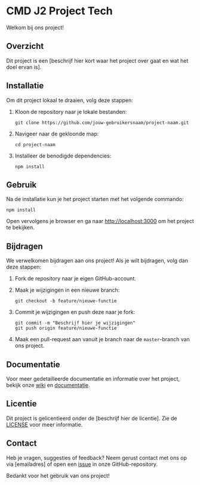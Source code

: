 # CMD J2 Project Tech

Welkom bij ons project!

## Overzicht

Dit project is een [beschrijf hier kort waar het project over gaat en wat het doel ervan is].

## Installatie

Om dit project lokaal te draaien, volg deze stappen:

1. Kloon de repository naar je lokale bestanden:

    ```
    git clone https://github.com/jouw-gebruikersnaam/project-naam.git
    ```

2. Navigeer naar de gekloonde map:

    ```
    cd project-naam
    ```

3. Installeer de benodigde dependencies:

    ```
    npm install
    ```

## Gebruik

Na de installatie kun je het project starten met het volgende commando:

   ```
   npm install
   ```
Open vervolgens je browser en ga naar [http://localhost:3000](http://localhost:3000) om het project te bekijken.

## Bijdragen

We verwelkomen bijdragen aan ons project! Als je wilt bijdragen, volg dan deze stappen:

1. Fork de repository naar je eigen GitHub-account.
2. Maak je wijzigingen in een nieuwe branch: 

    ```
    git checkout -b feature/nieuwe-functie
    ```

3. Commit je wijzigingen en push deze naar je fork:

    ```
    git commit -m "Beschrijf hier je wijzigingen"
    git push origin feature/nieuwe-functie
    ```

4. Maak een pull-request aan vanuit je branch naar de `master`-branch van ons project.

## Documentatie

Voor meer gedetailleerde documentatie en informatie over het project, bekijk onze [wiki](link-naar-wiki) en [documentatie](link-naar-documentatie).

## Licentie

Dit project is gelicentieerd onder de [beschrijf hier de licentie]. Zie de [LICENSE](link-naar-license) voor meer informatie.

## Contact

Heb je vragen, suggesties of feedback? Neem gerust contact met ons op via [emailadres] of open een [issue](link-naar-issues) in onze GitHub-repository.

Bedankt voor het gebruik van ons project!

